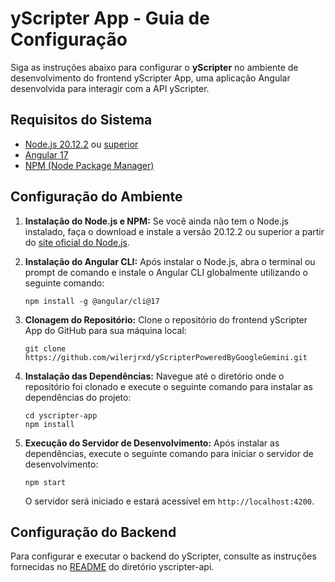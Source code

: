 # yScripter App - Guia de Configuração

Siga as instruções abaixo para configurar o **yScripter** no ambiente de desenvolvimento do frontend yScripter App, uma aplicação Angular desenvolvida para interagir com a API yScripter.

## Requisitos do Sistema
- [Node.js 20.12.2](https://nodejs.org/en/blog/release/v20.12.2) ou [superior](https://nodejs.org/en/download)
- [Angular 17](https://v17.angular.io/guide/setup-local)
- [NPM (Node Package Manager)](https://docs.npmjs.com/downloading-and-installing-node-js-and-npm)

## Configuração do Ambiente

1. **Instalação do Node.js e NPM:** Se você ainda não tem o Node.js instalado, faça o download e instale a versão 20.12.2 ou superior a partir do [site oficial do Node.js](https://nodejs.org/).

2. **Instalação do Angular CLI:** Após instalar o Node.js, abra o terminal ou prompt de comando e instale o Angular CLI globalmente utilizando o seguinte comando:

    ```
    npm install -g @angular/cli@17
    ```

3. **Clonagem do Repositório:** Clone o repositório do frontend yScripter App do GitHub para sua máquina local:

    ```
    git clone https://github.com/wilerjrxd/yScripterPoweredByGoogleGemini.git
    ```

4. **Instalação das Dependências:** Navegue até o diretório onde o repositório foi clonado e execute o seguinte comando para instalar as dependências do projeto:

    ```
    cd yscripter-app
    npm install
    ```

5. **Execução do Servidor de Desenvolvimento:** Após instalar as dependências, execute o seguinte comando para iniciar o servidor de desenvolvimento:

    ```
    npm start
    ```

    O servidor será iniciado e estará acessível em `http://localhost:4200`.

## Configuração do Backend

Para configurar e executar o backend do yScripter, consulte as instruções fornecidas no [README](../yscripter-api/README.md) do diretório yscripter-api.